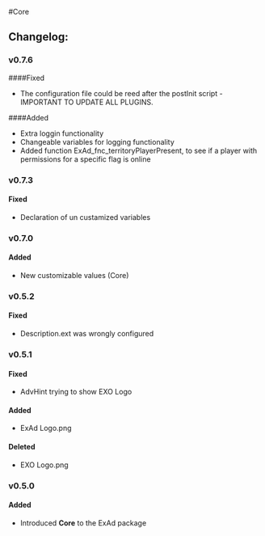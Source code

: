#Core  
## Changelog:

### v0.7.6  
####Fixed
* The configuration file could be reed after the postInit script - IMPORTANT TO UPDATE ALL PLUGINS.

####Added
* Extra loggin functionality
* Changeable variables for logging functionality
* Added function ExAd_fnc_territoryPlayerPresent, to see if a player with permissions for a specific flag is online

### v0.7.3  
#### Fixed  
* Declaration of un custamized variables  

### v0.7.0  
#### Added
* New customizable values (Core)  

### v0.5.2  
#### Fixed  
* Description.ext was wrongly configured  

### v0.5.1  
#### Fixed  
* AdvHint trying to show EXO Logo  

#### Added
* ExAd Logo.png  

#### Deleted
* EXO Logo.png
 
### v0.5.0  
#### Added  
* Introduced **Core** to the ExAd package